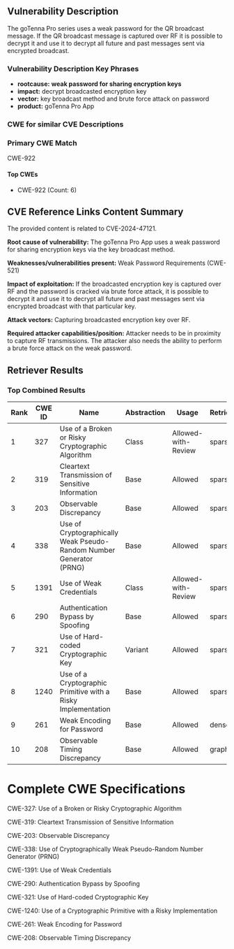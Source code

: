 ## Vulnerability Description
The goTenna Pro series uses a weak password for the QR broadcast message. If the QR broadcast message is captured over RF it is possible to decrypt it and use it to decrypt all future and past messages sent via encrypted broadcast.

### Vulnerability Description Key Phrases
- **rootcause:** **weak password for sharing encryption keys**
- **impact:** decrypt broadcasted encryption key
- **vector:** key broadcast method and brute force attack on password
- **product:** goTenna Pro App

### CWE for similar CVE Descriptions
### Primary CWE Match
CWE-922

#### Top CWEs
- CWE-922 (Count: 6)

## CVE Reference Links Content Summary
The provided content is related to CVE-2024-47121.

**Root cause of vulnerability:**
The goTenna Pro App uses a weak password for sharing encryption keys via the key broadcast method.

**Weaknesses/vulnerabilities present:**
Weak Password Requirements (CWE-521)

**Impact of exploitation:**
If the broadcasted encryption key is captured over RF and the password is cracked via brute force attack, it is possible to decrypt it and use it to decrypt all future and past messages sent via encrypted broadcast with that particular key.

**Attack vectors:**
Capturing broadcasted encryption key over RF.

**Required attacker capabilities/position:**
Attacker needs to be in proximity to capture RF transmissions. The attacker also needs the ability to perform a brute force attack on the weak password.

## Retriever Results

### Top Combined Results

| Rank | CWE ID | Name | Abstraction | Usage  | Retrievers | Individual Scores |
|------|--------|------|-------------|-------|------------|-------------------|
| 1 | 327 | Use of a Broken or Risky Cryptographic Algorithm | Class | Allowed-with-Review | sparse | 0.313 |
| 2 | 319 | Cleartext Transmission of Sensitive Information | Base | Allowed | sparse | 0.288 |
| 3 | 203 | Observable Discrepancy | Base | Allowed | sparse | 0.283 |
| 4 | 338 | Use of Cryptographically Weak Pseudo-Random Number Generator (PRNG) | Base | Allowed | sparse | 0.282 |
| 5 | 1391 | Use of Weak Credentials | Class | Allowed-with-Review | sparse | 0.279 |
| 6 | 290 | Authentication Bypass by Spoofing | Base | Allowed | sparse | 0.275 |
| 7 | 321 | Use of Hard-coded Cryptographic Key | Variant | Allowed | sparse | 0.272 |
| 8 | 1240 | Use of a Cryptographic Primitive with a Risky Implementation | Base | Allowed | sparse | 0.264 |
| 9 | 261 | Weak Encoding for Password | Base | Allowed | dense | 0.430 |
| 10 | 208 | Observable Timing Discrepancy | Base | Allowed | graph | 0.003 |



# Complete CWE Specifications

CWE-327: Use of a Broken or Risky Cryptographic Algorithm

CWE-319: Cleartext Transmission of Sensitive Information

CWE-203: Observable Discrepancy

CWE-338: Use of Cryptographically Weak Pseudo-Random Number Generator (PRNG)

CWE-1391: Use of Weak Credentials

CWE-290: Authentication Bypass by Spoofing

CWE-321: Use of Hard-coded Cryptographic Key

CWE-1240: Use of a Cryptographic Primitive with a Risky Implementation

CWE-261: Weak Encoding for Password

CWE-208: Observable Timing Discrepancy